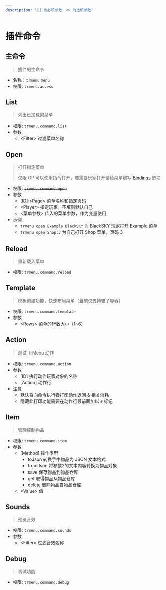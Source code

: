 ```yaml
---
description: '[] 为必填参数，<> 为选填参数'
---
```


# 插件命令

## 主命令

> 插件的主命令

* 名称：`trmenu` `menu` 
* 权限: `trmenu.access` 

## List

> 列出已加载的菜单

* 权限: `trmenu.command.list` 
* 参数
  * &lt;Filter&gt; 过滤菜单名称

## Open

> 打开指定菜单
>
> 仅限 OP 可以使用指令打开，若需要玩家打开请给菜单编写 [Bindings](https://hhhhhy.gitbook.io/trmenu-v3/menu/configuration/bindings) 选项

* 权限: ~~`trmenu.command.open`~~
* 参数
  * \[ID\]:&lt;Page&gt; 菜单名称和指定页码
  * &lt;Player&gt; 指定玩家，不填则默认自己
  * &lt;菜单参数&gt; 传入的菜单参数，作为变量使用
* 示例
  * `trmenu open Example BlackSKY` 为 BlackSKY 玩家打开 Example 菜单
  * `trmenu open Shop:3` 为自己打开 Shop 菜单，页码 3

## Reload

> 重新载入菜单

* 权限: `trmenu.command.reload` 

## Template

> 模板创建功能，快速布局菜单（当前仅支持箱子容器）

* 权限: `trmenu.command.template` 
* 参数
  * &lt;Rows&gt; 菜单的行数大小（1~6）

## Action

> 测试 TrMenu 动作

* 权限: `trmenu.command.action` 
* 参数
  * \[ID\] 执行动作玩家对象的名称
  * \[Action\] 动作行
* 注意
  * 默认将向命令执行者打印动作返回 & 相关消耗
  * 隐藏此打印功能需要在动作行最前面加以 `#` 标记

## Item

> 管理控制物品

* 权限: `trmenu.command.item` 
* 参数
  * \[Method\] 操作类型
    * toJson 转换手中物品为 JSON 文本格式
    * fromJson 将参数2的文本内容转换为物品对象
    * save 保存物品到物品仓库
    * get 取得物品从物品仓库
    * delete 删除物品自物品仓库
  * &lt;Value&gt; 值

## Sounds

> 预览音效

* 权限: `trmenu.command.sounds` 
* 参数
  * &lt;Filter&gt; 过滤音效名称

## Debug

> 调试功能

* 权限: `trmenu.command.debug`

